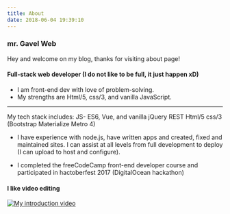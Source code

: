 ```yaml
---
title: About
date: 2018-06-04 19:39:10
---
```


### mr. Gavel Web
Hey and welcome on my blog, thanks for visiting about page!

#### Full-stack web developer (I do not like to be full, it just happen xD)

* I am front-end dev with love of problem-solving.
* My strengths are Html/5, css/3, and vanilla JavaScript.
---
My tech stack includes:
JS- ES6, Vue, and vanilla
jQuery
REST
Html/5
css/3 (Bootstrap Materialize Metro 4)

* I have experience with node.js, have written apps and created, fixed and maintained sites. I can assist at all levels from full development to deploy (I can upload to host and configure).

* I completed the freeCodeCamp front-end developer course and participated in hactoberfest 2017 (DigitalOcean hackathon)

#### I like video editing
[![My introduction video](https://img.youtube.com/vi/K6ZqDD77VdI/0.jpg)](https://www.youtube.com/watch?v=K6ZqDD77VdI)
